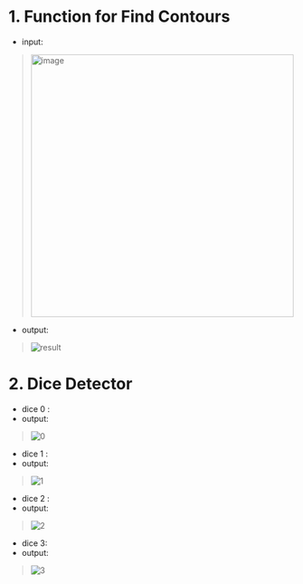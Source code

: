 # 1. Function for Find Contours

- input:
> <img width="464" alt="image" src="https://user-images.githubusercontent.com/87034655/147385433-dbf84b72-ff91-4c3e-a841-da5e2b1537f2.png">

- output:
> ![result](https://user-images.githubusercontent.com/87034655/147385439-c5c093ec-67e9-41c7-a49d-fae7c9246610.jpg)


# 2. Dice Detector

- dice 0 :
- output:

> ![0](https://user-images.githubusercontent.com/87034655/147385576-094afb45-ffff-4fa7-8258-3087ab0d8e30.jpg)

- dice 1 :
- output:

> ![1](https://user-images.githubusercontent.com/87034655/147385586-2be919c9-f38f-42ac-affa-d96dcdd3f9d0.jpg)

- dice 2 :
- output:

> ![2](https://user-images.githubusercontent.com/87034655/147385595-f87847f9-ba01-4255-9b4c-57805622883c.jpg)


- dice 3:
- output:

> ![3](https://user-images.githubusercontent.com/87034655/147385606-27f0b2f1-f02a-4c48-82b1-1aad976e9d2b.jpg)
